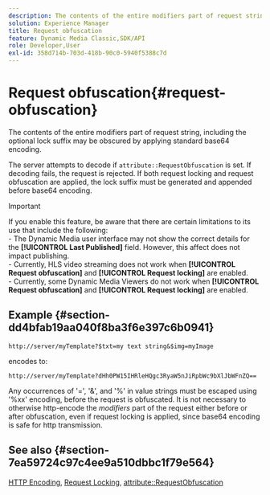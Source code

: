 ```yaml
---
description: The contents of the entire modifiers part of request string, including the optional lock suffix may be obscured by applying standard base64 encoding.
solution: Experience Manager
title: Request obfuscation
feature: Dynamic Media Classic,SDK/API
role: Developer,User
exl-id: 358d714b-703d-418b-90c0-5940f5388c7d
---
```

# Request obfuscation{#request-obfuscation}

The contents of the entire modifiers part of request string, including the optional lock suffix may be obscured by applying standard base64 encoding.

 The server attempts to decode if `attribute::RequestObfuscation` is set. If decoding fails, the request is rejected. If both request locking and request obfuscation are applied, the lock suffix must be generated and appended before base64 encoding.

>[!IMPORTANT]
>
>If you enable this feature, be aware that there are certain limitations to its use that include the following:<br>- The Dynamic Media user interface may not show the correct details for the **[!UICONTROL Last Published]** field. However, this affect does not impact publishing.<br>- Currently, HLS video streaming does not work when **[!UICONTROL Request obfuscation]** and **[!UICONTROL Request locking]** are enabled.<br>- Currently, some Dynamic Media Viewers do not work when **[!UICONTROL Request obfuscation]** and **[!UICONTROL Request locking]** are enabled.

## Example {#section-dd4bfab19aa040f8ba3f6e397c6b0941}

`http://server/myTemplate?$txt=my text string&$img=myImage`

encodes to:

`http://server/myTemplate?dHh0PW15IHRleHQgc3RyaW5nJiRpbWc9bXlJbWFnZQ==`

Any occurrences of '=', '&', and '%' in value strings must be escaped using '%xx' encoding, before the request is obfuscated. It is not necessary to otherwise http-encode the *modifiers* part of the request either before or after obfuscation, even if request locking is applied, since base64 encoding is safe for http transmission.

## See also {#section-7ea59724c97c4ee9a510dbbc1f79e564}

[HTTP Encoding](../../../../../is-api/http-ref/image-serving-api-ref/c-http-protocol-reference/c-syntax-and-features/r-http-encoding.md#reference-bb34dd13f316462695448acfa8f92df7), [Request Locking](../../../../../is-api/http-ref/image-serving-api-ref/c-http-protocol-reference/c-syntax-and-features/r-request-locking.md#reference-4177193d20774daab0dbf206a927844c), [attribute::RequestObfuscation](../../../../../is-api/image-catalog/image-serving-api-ref/c-image-catalog-reference/c-attributes-reference/r-requestobfuscation.md#reference-730a3330253343f893419ebd52baf0bd)
